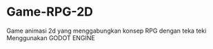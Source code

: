 # Game-RPG-2D
Game animasi 2d yang menggabungkan konsep RPG dengan teka teki Menggunakan GODOT ENGINE 
